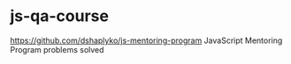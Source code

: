# js-qa-course
https://github.com/dshaplyko/js-mentoring-program
JavaScript Mentoring Program problems solved
